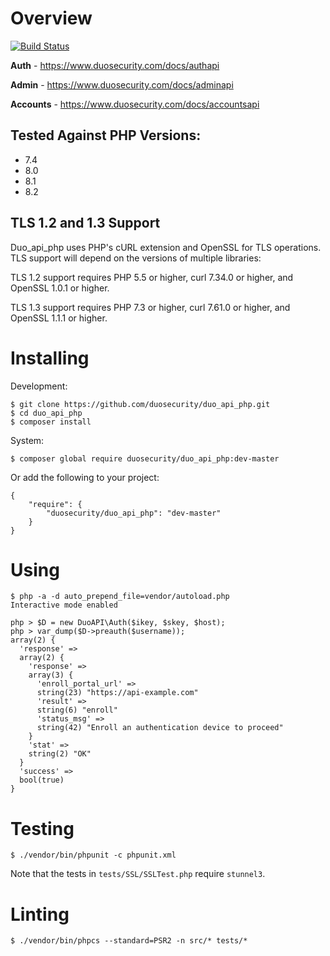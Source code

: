 # Overview

[![Build Status](https://github.com/duosecurity/duo_api_php/workflows/PHP%20CI/badge.svg?branch=master)](https://github.com/duosecurity/duo_api_php/actions)

**Auth** - https://www.duosecurity.com/docs/authapi

**Admin** - https://www.duosecurity.com/docs/adminapi

**Accounts** - https://www.duosecurity.com/docs/accountsapi

## Tested Against PHP Versions:
* 7.4
* 8.0
* 8.1
* 8.2

## TLS 1.2 and 1.3 Support

Duo_api_php uses PHP's cURL extension and OpenSSL for TLS operations.  TLS support will depend on the versions of multiple libraries:

TLS 1.2 support requires PHP 5.5 or higher, curl 7.34.0 or higher, and OpenSSL 1.0.1 or higher.

TLS 1.3 support requires PHP 7.3 or higher, curl 7.61.0 or higher, and OpenSSL 1.1.1 or higher.

# Installing

Development:

```
$ git clone https://github.com/duosecurity/duo_api_php.git
$ cd duo_api_php
$ composer install
```

System:

```
$ composer global require duosecurity/duo_api_php:dev-master
```

Or add the following to your project:

```
{
    "require": {
        "duosecurity/duo_api_php": "dev-master"
    }
}
```

# Using

```
$ php -a -d auto_prepend_file=vendor/autoload.php
Interactive mode enabled

php > $D = new DuoAPI\Auth($ikey, $skey, $host);
php > var_dump($D->preauth($username));
array(2) {
  'response' =>
  array(2) {
    'response' =>
    array(3) {
      'enroll_portal_url' =>
      string(23) "https://api-example.com"
      'result' =>
      string(6) "enroll"
      'status_msg' =>
      string(42) "Enroll an authentication device to proceed"
    }
    'stat' =>
    string(2) "OK"
  }
  'success' =>
  bool(true)
}
```

# Testing

```
$ ./vendor/bin/phpunit -c phpunit.xml
```

Note that the tests in `tests/SSL/SSLTest.php` require `stunnel3`.

# Linting

```
$ ./vendor/bin/phpcs --standard=PSR2 -n src/* tests/*
```
